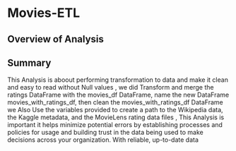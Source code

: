 # Movies-ETL

## Overview of Analysis
## Summary

This Analysis is aboout  performing transformation to data and make it clean and easy to read without Null values , we did Transform and merge the ratings DataFrame with the movies_df DataFrame, name the new DataFrame movies_with_ratings_df, then clean the movies_with_ratings_df DataFrame we Also Use the variables provided to create a path to the Wikipedia data, the Kaggle metadata, and the MovieLens rating data files , This Analysis is important it  helps minimize potential errors by establishing processes and policies for usage and building trust in the data being used to make decisions across your organization. With reliable, up-to-date data
